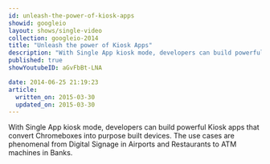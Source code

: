 ```yaml
---
id: unleash-the-power-of-kiosk-apps
showid: googleio
layout: shows/single-video
collection: googleio-2014
title: "Unleash the power of Kiosk Apps"
description: "With Single App kiosk mode, developers can build powerful Kiosk apps that convert Chromeboxes into purpose built devices. The use cases are phenomenal from Digital Signage in Airports and Restaurants to ATM machines in Banks."
published: true
showYoutubeID: aGvFbBt-LNA

date: 2014-06-25 21:19:23
article:
  written_on: 2015-03-30
  updated_on: 2015-03-30
---
```


With Single App kiosk mode, developers can build powerful Kiosk apps that convert Chromeboxes into purpose built devices. The use cases are phenomenal from Digital Signage in Airports and Restaurants to ATM machines in Banks.

